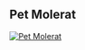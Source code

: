 ## Pet Molerat

[![Pet Molerat](https://img.youtube.com/vi/aZNxs3jW038/0.jpg)](https://www.youtube.com/watch?v=aZNxs3jW038)